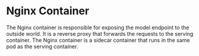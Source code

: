 # Nginx Container #

The Nginx container is responsible for exposing the model endpoint to the outside world. It is a reverse proxy that forwards the requests to the serving container. The Nginx container is a sidecar container that runs in the same pod as the serving container.